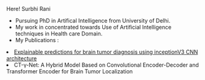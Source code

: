 Here! Surbhi Rani
- Pursuing PhD in Artifical Intelligence from University of Delhi.
- My work in concentrated towards Use of Artificial Intelligence techniques in Health care Domain.
- My Publications :
<li><a href="https://link.springer.com/chapter/10.1007/978-981-99-4071-4_11">Explainable predictions for brain tumor diagnosis using inceptionV3 CNN architecture</a></li>
<li><a href="https://doi.org/10.47852/bonviewJDSIS42022514"></a>CT-γ-Net: A Hybrid Model Based on Convolutional Encoder-Decoder and Transformer Encoder for Brain Tumor Localization</li>




<!---
SurbhiOfficial/SurbhiOfficial is a ✨ special ✨ repository because its `README.md` (this file) appears on your GitHub profile.
You can click the Preview link to take a look at your changes.
--->
